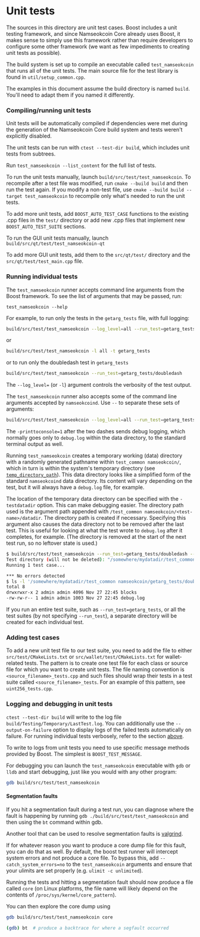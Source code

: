 # Unit tests

The sources in this directory are unit test cases. Boost includes a
unit testing framework, and since Namseokcoin Core already uses Boost, it makes
sense to simply use this framework rather than require developers to
configure some other framework (we want as few impediments to creating
unit tests as possible).

The build system is set up to compile an executable called `test_namseokcoin`
that runs all of the unit tests. The main source file for the test library is found in
`util/setup_common.cpp`.

The examples in this document assume the build directory is named
`build`. You'll need to adapt them if you named it differently.

### Compiling/running unit tests

Unit tests will be automatically compiled if dependencies were met
during the generation of the Namseokcoin Core build system
and tests weren't explicitly disabled.

The unit tests can be run with `ctest --test-dir build`, which includes unit
tests from subtrees.

Run `test_namseokcoin --list_content` for the full list of tests.

To run the unit tests manually, launch `build/src/test/test_namseokcoin`. To recompile
after a test file was modified, run `cmake --build build` and then run the test again. If you
modify a non-test file, use `cmake --build build --target test_namseokcoin` to recompile only what's needed
to run the unit tests.

To add more unit tests, add `BOOST_AUTO_TEST_CASE` functions to the existing
.cpp files in the `test/` directory or add new .cpp files that
implement new `BOOST_AUTO_TEST_SUITE` sections.

To run the GUI unit tests manually, launch `build/src/qt/test/test_namseokcoin-qt`

To add more GUI unit tests, add them to the `src/qt/test/` directory and
the `src/qt/test/test_main.cpp` file.

### Running individual tests

The `test_namseokcoin` runner accepts command line arguments from the Boost
framework. To see the list of arguments that may be passed, run:

```
test_namseokcoin --help
```

For example, to run only the tests in the `getarg_tests` file, with full logging:

```bash
build/src/test/test_namseokcoin --log_level=all --run_test=getarg_tests
```

or

```bash
build/src/test/test_namseokcoin -l all -t getarg_tests
```

or to run only the doubledash test in `getarg_tests`

```bash
build/src/test/test_namseokcoin --run_test=getarg_tests/doubledash
```

The `--log_level=` (or `-l`) argument controls the verbosity of the test output.

The `test_namseokcoin` runner also accepts some of the command line arguments accepted by
`namseokcoind`. Use `--` to separate these sets of arguments:

```bash
build/src/test/test_namseokcoin --log_level=all --run_test=getarg_tests -- -printtoconsole=1
```

The `-printtoconsole=1` after the two dashes sends debug logging, which
normally goes only to `debug.log` within the data directory, to the
standard terminal output as well.

Running `test_namseokcoin` creates a temporary working (data) directory with a randomly
generated pathname within `test_common namseokcoin/`, which in turn is within
the system's temporary directory (see
[`temp_directory_path`](https://en.cppreference.com/w/cpp/filesystem/temp_directory_path)).
This data directory looks like a simplified form of the standard `namseokcoind` data
directory. Its content will vary depending on the test, but it will always
have a `debug.log` file, for example.

The location of the temporary data directory can be specified with the
`-testdatadir` option. This can make debugging easier. The directory
path used is the argument path appended with
`/test_common namseokcoin/<test-name>/datadir`.
The directory path is created if necessary.
Specifying this argument also causes the data directory
not to be removed after the last test. This is useful for looking at
what the test wrote to `debug.log` after it completes, for example.
(The directory is removed at the start of the next test run,
so no leftover state is used.)

```bash
$ build/src/test/test_namseokcoin --run_test=getarg_tests/doubledash -- -testdatadir=/somewhere/mydatadir
Test directory (will not be deleted): "/somewhere/mydatadir/test_common namseokcoin/getarg_tests/doubledash/datadir"
Running 1 test case...

*** No errors detected
$ ls -l '/somewhere/mydatadir/test_common namseokcoin/getarg_tests/doubledash/datadir'
total 8
drwxrwxr-x 2 admin admin 4096 Nov 27 22:45 blocks
-rw-rw-r-- 1 admin admin 1003 Nov 27 22:45 debug.log
```

If you run an entire test suite, such as `--run_test=getarg_tests`, or all the test suites
(by not specifying `--run_test`), a separate directory
will be created for each individual test.

### Adding test cases

To add a new unit test file to our test suite, you need
to add the file to either `src/test/CMakeLists.txt` or
`src/wallet/test/CMakeLists.txt` for wallet-related tests. The pattern is to create
one test file for each class or source file for which you want to create
unit tests. The file naming convention is `<source_filename>_tests.cpp`
and such files should wrap their tests in a test suite
called `<source_filename>_tests`. For an example of this pattern,
see `uint256_tests.cpp`.

### Logging and debugging in unit tests

`ctest --test-dir build` will write to the log file `build/Testing/Temporary/LastTest.log`. You can
additionally use the `--output-on-failure` option to display logs of the failed tests automatically
on failure. For running individual tests verbosely, refer to the section
[above](#running-individual-tests).

To write to logs from unit tests you need to use specific message methods
provided by Boost. The simplest is `BOOST_TEST_MESSAGE`.

For debugging you can launch the `test_namseokcoin` executable with `gdb` or `lldb` and
start debugging, just like you would with any other program:

```bash
gdb build/src/test/test_namseokcoin
```

#### Segmentation faults

If you hit a segmentation fault during a test run, you can diagnose where the fault
is happening by running `gdb ./build/src/test/test_namseokcoin` and then using the `bt` command
within gdb.

Another tool that can be used to resolve segmentation faults is
[valgrind](https://valgrind.org/).

If for whatever reason you want to produce a core dump file for this fault, you can do
that as well. By default, the boost test runner will intercept system errors and not
produce a core file. To bypass this, add `--catch_system_errors=no` to the
`test_namseokcoin` arguments and ensure that your ulimits are set properly (e.g. `ulimit -c
unlimited`).

Running the tests and hitting a segmentation fault should now produce a file called `core`
(on Linux platforms, the file name will likely depend on the contents of
`/proc/sys/kernel/core_pattern`).

You can then explore the core dump using
```bash
gdb build/src/test/test_namseokcoin core

(gdb) bt  # produce a backtrace for where a segfault occurred
```
